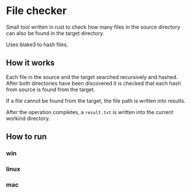 # File checker

Small tool written in rust to check how many files in the source directory can also be found in the target directory. 

Uses blake3 to hash files. 


## How it works

Each file in the source and the target searched recursively and hashed.
After both directories have been discovered it is checked that each hash from source is found from the target. 

If a file cannot be found from the target, the file path is written into results. 

After the operation completes, a `result.txt` is written into the current workind directory. 


## How to run 

### win



### linux


### mac
